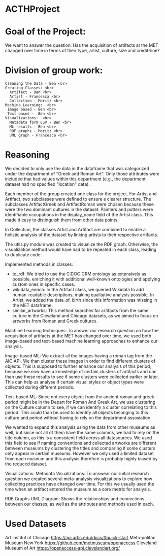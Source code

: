 # ACTHProject
# Goal of the Project: <br>
We want to answer the question: Has the acquisition of artifacts at the MET changed over time in terms of their type, artist, culture, size and credit-line? <br>

# Division of group work: <br>
    Cleaning the Data - Ben <br>
    Creating Classes: <br>
      Artifact - Ben <br>
      Artist - Francesca <br>
      Collection - Moritz <br>
    Machine Learning:  <br>
     Image based - Ben <br>
     Text based -  Ben <br>
    Visualizations:  <br>
      Metadata form CSV - Ben <br>
      ML results - Ben <br>
      RDF graphs - Moritz <br>
      UML graph - Francesca <br>

# Reasoning
We decided to only use the data in the dataframe that was categorized under the department of "Greek and Roman Art". Only those attributes were included that had values within this department (e.g., the department dataset had no specified "location" data).

Each member of the group created one class for the project. For Artist and Artifact, two subclasses were defined to ensure a clearer structure.
The subclasses ArtifactGreek and ArtifactRoman were chosen because these were the two dominant cultures in the dataset.
Painters and potters were identifiable occupations in the display_name field of the Artist class. This made it easy to distinguish them from other data points.

In Collection, the classes Artist and Artifact are combined to enable a holistic analysis of the dataset by linking artists to their respective artifacts.

The utils.py module was created to visualize the RDF graph. Otherwise, the visualization method would have had to be repeated in each class, leading to duplicate code.

Implemented methods in classes: 
- to_rdf: We tried to use the CIDOC CRM ontology as extensively as possible, enriching it with additional well-known ontologies and applying custom ones in specific cases.
- wikidata_enrich: In the Artifact class, we queried Wikidata to add human-readable descriptions, making qualitative analysis possible. In Artist, we added the date_of_birth since this information was missing in the MET dataframe.
- similar_artworks: This method searches for artifacts from the same culture in the Cleveland and Chicago datasets, as we aimed to focus on artworks from Roman and Greek cultures.

Machine Learning techniques: 
To answer our research question on how the acquisition of artifacts at the MET has changed over time, we used both image-based and text-based machine learning approaches to enhance our analysis.

Image-based ML:
We extract all the images having a roman tag from the AIC API. We than cluster these images in order to find different clusters of objects. This is supposed to further enhance our analysis of this period, because we now have a knowledge of certain clusters of artifacts and can than use these results to see if some clusters were collected earlier or later. This can help us analyse if certain visual styles or object types were collected during different periods.

Text-based ML:
Since not every object from the ancient roman and greek period might be in the Depart for Roman And Greek Art, we use clustering on the Culture column to see, if we can identify a cluster correlating to this period. This could than be used to identify all objects belonging to this culture and period without having to rely on the department assosiation. 

We wanted to expand this analysis using the data from other museums as well, but since not all of them have the same columns, we had to rely on the title column, as this is a consistent field across all datasources. We used this field to see if naming conventions and collected artworks are different between museums by clustering the titles and comparing if some clusters only appear in certain museums. However we only used a limited dataset from each museum and this analysis therefore is probably highly biased by the reduced dataset. 

Visualizations: 
Metadata Visualizations:
To answear our initial research question we created several meta-analysis visualizations to explore how collecting practices have changed over time. For this we usually used the time when an artifact entered the museum as a core metric for analysis.

RDF Graphs
UML Diagram: Shows the relationships and connections between our classes, as well as the attributes and methods used in each.

# Used Datasets
Art institut of Chicago 
https://api.artic.edu/docs/#quick-start
Metropolitan Museum New York
https://github.com/metmuseum/openaccess
Cleveland Museum of Art
https://openaccess-api.clevelandart.org/